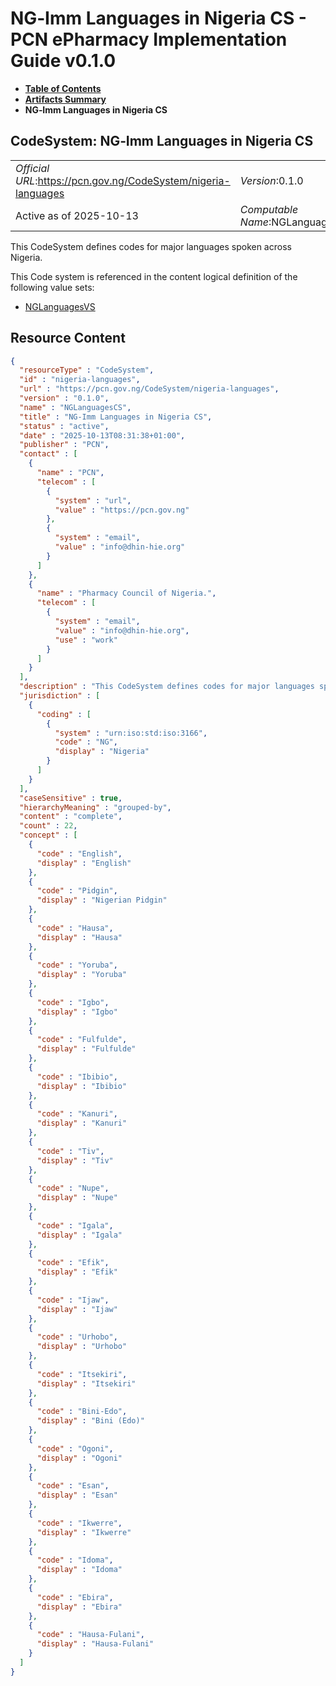 # NG‑Imm Languages in Nigeria CS - PCN ePharmacy Implementation Guide v0.1.0

* [**Table of Contents**](toc.md)
* [**Artifacts Summary**](artifacts.md)
* **NG‑Imm Languages in Nigeria CS**

## CodeSystem: NG‑Imm Languages in Nigeria CS 

| | |
| :--- | :--- |
| *Official URL*:https://pcn.gov.ng/CodeSystem/nigeria-languages | *Version*:0.1.0 |
| Active as of 2025-10-13 | *Computable Name*:NGLanguagesCS |

 
This CodeSystem defines codes for major languages spoken across Nigeria. 

 This Code system is referenced in the content logical definition of the following value sets: 

* [NGLanguagesVS](ValueSet-nigeria-languages.md)



## Resource Content

```json
{
  "resourceType" : "CodeSystem",
  "id" : "nigeria-languages",
  "url" : "https://pcn.gov.ng/CodeSystem/nigeria-languages",
  "version" : "0.1.0",
  "name" : "NGLanguagesCS",
  "title" : "NG‑Imm Languages in Nigeria CS",
  "status" : "active",
  "date" : "2025-10-13T08:31:38+01:00",
  "publisher" : "PCN",
  "contact" : [
    {
      "name" : "PCN",
      "telecom" : [
        {
          "system" : "url",
          "value" : "https://pcn.gov.ng"
        },
        {
          "system" : "email",
          "value" : "info@dhin-hie.org"
        }
      ]
    },
    {
      "name" : "Pharmacy Council of Nigeria.",
      "telecom" : [
        {
          "system" : "email",
          "value" : "info@dhin-hie.org",
          "use" : "work"
        }
      ]
    }
  ],
  "description" : "This CodeSystem defines codes for major languages spoken across Nigeria.",
  "jurisdiction" : [
    {
      "coding" : [
        {
          "system" : "urn:iso:std:iso:3166",
          "code" : "NG",
          "display" : "Nigeria"
        }
      ]
    }
  ],
  "caseSensitive" : true,
  "hierarchyMeaning" : "grouped-by",
  "content" : "complete",
  "count" : 22,
  "concept" : [
    {
      "code" : "English",
      "display" : "English"
    },
    {
      "code" : "Pidgin",
      "display" : "Nigerian Pidgin"
    },
    {
      "code" : "Hausa",
      "display" : "Hausa"
    },
    {
      "code" : "Yoruba",
      "display" : "Yoruba"
    },
    {
      "code" : "Igbo",
      "display" : "Igbo"
    },
    {
      "code" : "Fulfulde",
      "display" : "Fulfulde"
    },
    {
      "code" : "Ibibio",
      "display" : "Ibibio"
    },
    {
      "code" : "Kanuri",
      "display" : "Kanuri"
    },
    {
      "code" : "Tiv",
      "display" : "Tiv"
    },
    {
      "code" : "Nupe",
      "display" : "Nupe"
    },
    {
      "code" : "Igala",
      "display" : "Igala"
    },
    {
      "code" : "Efik",
      "display" : "Efik"
    },
    {
      "code" : "Ijaw",
      "display" : "Ijaw"
    },
    {
      "code" : "Urhobo",
      "display" : "Urhobo"
    },
    {
      "code" : "Itsekiri",
      "display" : "Itsekiri"
    },
    {
      "code" : "Bini-Edo",
      "display" : "Bini (Edo)"
    },
    {
      "code" : "Ogoni",
      "display" : "Ogoni"
    },
    {
      "code" : "Esan",
      "display" : "Esan"
    },
    {
      "code" : "Ikwerre",
      "display" : "Ikwerre"
    },
    {
      "code" : "Idoma",
      "display" : "Idoma"
    },
    {
      "code" : "Ebira",
      "display" : "Ebira"
    },
    {
      "code" : "Hausa-Fulani",
      "display" : "Hausa-Fulani"
    }
  ]
}

```
